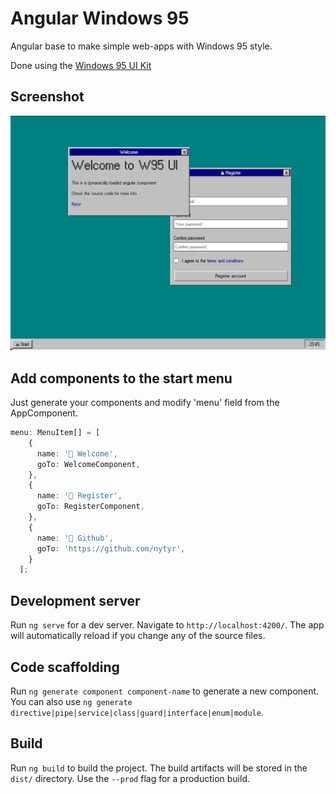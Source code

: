 # Angular Windows 95

Angular base to make simple web-apps with Windows 95 style. 

Done using the [Windows 95 UI Kit](https://github.com/themesberg/windows-95-ui-kit)

## Screenshot
<img src="https://raw.githubusercontent.com/nytyr/angular-windows-95/master/demo.png" alt="W95">

## Add components to the start menu

Just generate your components and modify 'menu' field from the AppComponent.

```typescript
menu: MenuItem[] = [
    {
      name: '📕 Welcome',
      goTo: WelcomeComponent,
    },
    {
      name: '📄 Register',
      goTo: RegisterComponent,
    },
    {
      name: '🔗 Github',
      goTo: 'https://github.com/nytyr',
    }
  ];
```

## Development server

Run `ng serve` for a dev server. Navigate to `http://localhost:4200/`. The app will automatically reload if you change any of the source files.

## Code scaffolding

Run `ng generate component component-name` to generate a new component. You can also use `ng generate directive|pipe|service|class|guard|interface|enum|module`.

## Build

Run `ng build` to build the project. The build artifacts will be stored in the `dist/` directory. Use the `--prod` flag for a production build.
